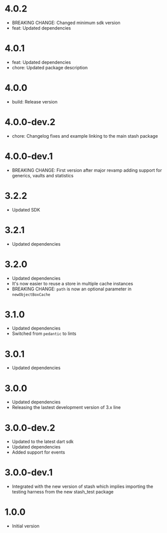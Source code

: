 # 4.0.2

- BREAKING CHANGE: Changed minimum sdk version
- feat: Updated dependencies

# 4.0.1

- feat: Updated dependencies
- chore: Updated package description

# 4.0.0

- build: Release version

# 4.0.0-dev.2

- chore: Changelog fixes and example linking to the main stash package

# 4.0.0-dev.1

- BREAKING CHANGE: First version after major revamp adding support for generics, vaults and statistics

# 3.2.2

- Updated SDK

# 3.2.1

- Updated dependencies

# 3.2.0

- Updated dependencies
- It's now easier to reuse a store in multiple cache instances
- BREAKING CHANGE: `path` is now an optional parameter in `newObjectBoxCache`

# 3.1.0

- Updated dependencies
- Switched from `pedantic` to lints

# 3.0.1

- Updated dependencies

# 3.0.0

- Updated dependencies
- Releasing the lastest development version of 3.x line

# 3.0.0-dev.2

- Updated to the latest dart sdk
- Updated dependencies
- Added support for events

# 3.0.0-dev.1

- Integrated with the new version of stash which implies importing the testing harness from the new stash_test package

# 1.0.0

- Initial version